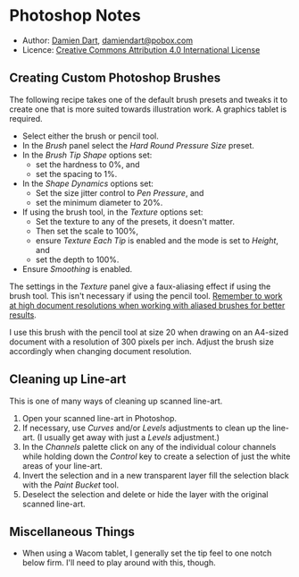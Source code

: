Photoshop Notes
===============

  - Author: [Damien Dart][1], <damiendart@pobox.com>
  - Licence: [Creative Commons Attribution 4.0 International License][2]

[1]: <http://www.robotinaponcho.net/>
[2]: <http://creativecommons.org/licenses/by/4.0/>


Creating Custom Photoshop Brushes
---------------------------------

The following recipe takes one of the default brush presets and tweaks
it to create one that is more suited towards illustration work. A
graphics tablet is required.

  - Select either the brush or pencil tool.
  - In the _Brush_ panel select the _Hard Round Pressure Size_ preset.
  - In the _Brush Tip Shape_ options set:
    - set the hardness to 0%, and
    - set the spacing to 1%.
  - In the _Shape Dynamics_ options set:
    - Set the size jitter control to _Pen Pressure_, and
    - set the minimum diameter to 20%.
  - If using the brush tool, in the _Texture_ options set:
    - Set the texture to any of the presets, it doesn't matter.
    - Then set the scale to 100%,
    - ensure _Texture Each Tip_ is enabled and the mode is set to
      _Height_, and
    - set the depth to 100%.
  - Ensure _Smoothing_ is enabled.

The settings in the _Texture_ panel give a faux-aliasing effect if using
the brush tool. This isn't necessary if using the pencil tool. [Remember
to work at high document resolutions when working with aliased brushes
for better results][3].

[3]: <http://fox-orian.tumblr.com/post/31595044234>

I use this brush with the pencil tool at size 20 when drawing on
an A4-sized document with a resolution of 300 pixels per inch. Adjust
the brush size accordingly when changing document resolution.


Cleaning up Line-art
--------------------

This is one of many ways of cleaning up scanned line-art.

  1. Open your scanned line-art in Photoshop.
  2. If necessary, use _Curves_ and/or _Levels_ adjustments to clean up
     the line-art. (I usually get away with just a _Levels_ adjustment.)
  3. In the _Channels_ palette click on any of the individual colour
     channels while holding down the _Control_ key to create a selection
     of just the white areas of your line-art.
  4. Invert the selection and in a new transparent layer fill the
     selection black with the _Paint Bucket_ tool.
  6. Deselect the selection and delete or hide the layer with the
     original scanned line-art.


Miscellaneous Things
--------------------

  - When using a Wacom tablet, I generally set the tip feel to one notch
    below firm. I'll need to play around with this, though.
